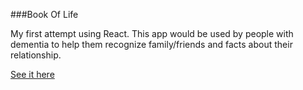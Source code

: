 ###Book Of Life

My first attempt using React. This app would be used by people with dementia to help them recognize family/friends and facts about their relationship. 

[See it here](https://cypweisman.github.io/Book-Of-Life/)

